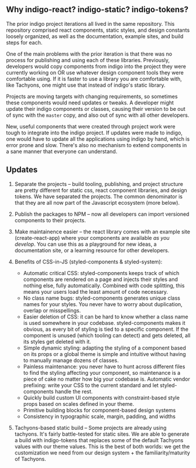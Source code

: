 ## Why indigo-react? indigo-static? indigo-tokens?

The prior indigo project iterations all lived in the same repository. This repository comprised react components, static styles, and design constants loosely organized, as well as the documentation, example sites, and build steps for each.

One of the main problems with the prior iteration is that there was no process for publishing and using each of these libraries. Previously, developers would copy components from indigo into the project they were currently working on OR use whatever design component tools they were comfortable using. If it is faster to use a library you are comfortable with, like Tachyons, one might use that instead of indigo's static library.

Projects are moving targets with changing requirements, so sometimes these components would need updates or tweaks. A developer might update their indigo components or classes, causing their version to be out of sync with the `master` copy, and also out of sync with all other developers.

New, useful components that were created through project work were tough to integrate into the indigo project. If updates were made to indigo, one would have to update all the applications using indigo by hand, which is error prone and slow. There's also no mechanism to extend components in a sane manner that everyone can understand.

## Updates

1. Separate the projects – build tooling, publishing, and project structure are pretty different for static css, react component libraries, and design tokens. We have separated the projects. The common denominator is that they are all now part of the Javascript ecosystem (more below).

2. Publish the packages to NPM – now all developers can import versioned components to their projects.

3. Make maintainence easier – the react library comes with an example site (create-react-app) where your components are available _as you develop_. You can use this as a playground for new ideas, a documentation site, or a learning resource for other developers.

4. Benefits of CSS-in-JS (styled-components & styled-system):

   - Automatic critical CSS: styled-components keeps track of which components are rendered on a page and injects their styles and nothing else, fully automatically. Combined with code splitting, this means your users load the least amount of code necessary.
   - No class name bugs: styled-components generates unique class names for your styles. You never have to worry about duplication, overlap or misspellings.
   - Easier deletion of CSS: it can be hard to know whether a class name is used somewhere in your codebase. styled-components makes it obvious, as every bit of styling is tied to a specific component. If the component is unused (which tooling can detect) and gets deleted, all its styles get deleted with it.
   - Simple dynamic styling: adapting the styling of a component based on its props or a global theme is simple and intuitive without having to manually manage dozens of classes.
   - Painless maintenance: you never have to hunt across different files to find the styling affecting your component, so maintenance is a piece of cake no matter how big your codebase is.
     Automatic vendor prefixing: write your CSS to the current standard and let styled-components handle the rest.
   - Quickly build custom UI components with constraint-based style props based on scales defined in your theme.
   - Primitive building blocks for component-based design systems
   - Consistency in typographic scale, margin, padding, and widths

5. Tachyons-based static build – Some projects are already using tachyons. It's fairly battle-tested for static sites. We are able to generate a build with indigo-tokens that replaces some of the default Tachyons values with our theme values. This is the best of both worlds: we get the customization we need from our design system + the familiarity/maturity of Tachyons.
